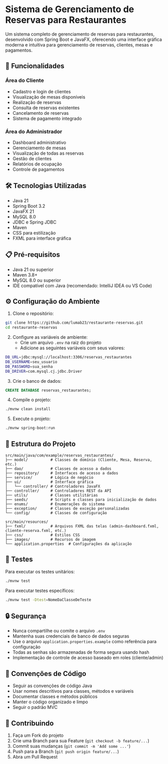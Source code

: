 # Sistema de Gerenciamento de Reservas para Restaurantes

Um sistema completo de gerenciamento de reservas para restaurantes, desenvolvido com Spring Boot e JavaFX, oferecendo uma interface gráfica moderna e intuitiva para gerenciamento de reservas, clientes, mesas e pagamentos.

## 🚀 Funcionalidades

### Área do Cliente
- Cadastro e login de clientes
- Visualização de mesas disponíveis
- Realização de reservas
- Consulta de reservas existentes
- Cancelamento de reservas
- Sistema de pagamento integrado

### Área do Administrador
- Dashboard administrativo
- Gerenciamento de mesas
- Visualização de todas as reservas
- Gestão de clientes
- Relatórios de ocupação
- Controle de pagamentos

## 🛠️ Tecnologias Utilizadas

- Java 21
- Spring Boot 3.2
- JavaFX 21
- MySQL 8.0
- JDBC e Spring JDBC
- Maven
- CSS para estilização
- FXML para interface gráfica

## 📋 Pré-requisitos

- Java 21 ou superior
- Maven 3.8+
- MySQL 8.0 ou superior
- IDE compatível com Java (recomendado: IntelliJ IDEA ou VS Code)

## ⚙️ Configuração do Ambiente

1. Clone o repositório:
```bash
git clone https://github.com/lumab23/restaurante-reservas.git
cd restaurante-reservas
```

2. Configure as variáveis de ambiente:
   - Crie um arquivo `.env` na raiz do projeto
   - Adicione as seguintes variáveis com seus valores:
```bash
DB_URL=jdbc:mysql://localhost:3306/reservas_restaurantes
DB_USERNAME=seu_usuario
DB_PASSWORD=sua_senha
DB_DRIVER=com.mysql.cj.jdbc.Driver
```

3. Crie o banco de dados:
```sql
CREATE DATABASE reservas_restaurantes;
```

4. Compile o projeto:
```bash
./mvnw clean install
```

5. Execute o projeto:
```bash
./mvnw spring-boot:run
```

## 📁 Estrutura do Projeto

```
src/main/java/com/example/reservas_restaurantes/
├── model/          # Classes de domínio (Cliente, Mesa, Reserva, etc.)
├── dao/            # Classes de acesso a dados
├── repository/     # Interfaces de acesso a dados
├── service/        # Lógica de negócio
├── ui/             # Interface gráfica
│   └── controller/ # Controladores JavaFX
├── controller/     # Controladores REST da API
├── utils/          # Classes utilitárias
├── seeds/          # Scripts e classes para inicialização de dados
├── enums/          # Enumerações do sistema
├── exception/      # Classes de exceção personalizadas
└── config/         # Classes de configuração

src/main/resources/
├── fxml/           # Arquivos FXML das telas (admin-dashboard.fxml, cliente-reserva.fxml, etc.)
├── css/            # Estilos CSS
├── images/         # Recursos de imagem
└── application.properties  # Configurações da aplicação
```

## 🧪 Testes

Para executar os testes unitários:
```bash
./mvnw test
```

Para executar testes específicos:
```bash
./mvnw test -Dtest=NomeDaClasseDeTeste
```

## 🔒 Segurança

- Nunca compartilhe ou comite o arquivo `.env`
- Mantenha suas credenciais de banco de dados seguras
- Use o arquivo `application.properties.example` como referência para configuração
- Todas as senhas são armazenadas de forma segura usando hash
- Implementação de controle de acesso baseado em roles (cliente/admin)

## 📝 Convenções de Código

- Seguir as convenções de código Java
- Usar nomes descritivos para classes, métodos e variáveis
- Documentar classes e métodos públicos
- Manter o código organizado e limpo
- Seguir o padrão MVC

## 🤝 Contribuindo

1. Faça um Fork do projeto
2. Crie uma Branch para sua Feature (`git checkout -b feature/...`)
3. Commit suas mudanças (`git commit -m 'Add some ...'`)
4. Push para a Branch (`git push origin feature/...`)
5. Abra um Pull Request

